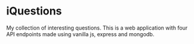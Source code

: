 # iQuestions
My collection of interesting questions.
This is a web application with four API endpoints made using vanilla js, express and mongodb.
